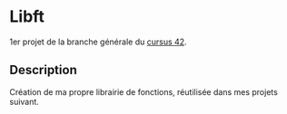 # Libft
1er projet de la branche générale du [cursus 42](https://www.42.fr).

## Description

Création de ma propre librairie de fonctions, réutilisée dans mes projets suivant.
